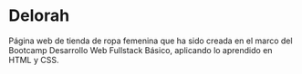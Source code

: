 # Delorah
Página web de tienda de ropa femenina que ha sido creada en el marco del Bootcamp Desarrollo Web Fullstack Básico, aplicando lo aprendido en HTML y CSS. 
